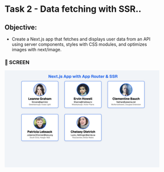 # Task 2 - Data fetching with SSR..

## Objective:

- Create a Next.js app that fetches and displays user data from an API using server components, styles with CSS modules, and optimizes images with next/image.

### 📂 SCREEN

![Profile Card UI](./screen.png)
